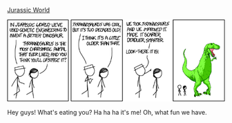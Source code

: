 [Jurassic World](https://xkcd.com/1452)

![Jurassic World](./random_comic.png)

Hey guys! What's eating you? Ha ha ha it's me! Oh, what fun we have.

